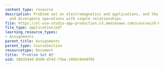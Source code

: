 ```yaml
---
content_type: resource
description: Problem set on electromagnetics and applications, and the gradient, curl,
  and divergence operations with simple relationships.
file: https://ol-ocw-studio-app-production.s3.amazonaws.com/courses/6-013-electromagnetics-and-applications-fall-2005/3863544d03d0d74d73ee248dc0e68f65_ps2.pdf
file_type: application/pdf
learning_resource_types:
- Assignments
parent_title: Assignments
parent_type: CourseSection
resourcetype: Document
title: 'Problem Set #2'
uid: 3863544d-03d0-d74d-73ee-248dc0e68f65
---
```


